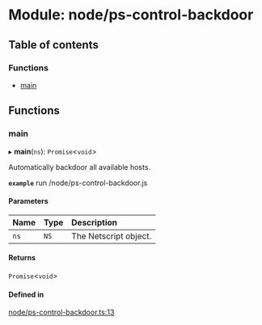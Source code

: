 # Module: node/ps-control-backdoor

## Table of contents

### Functions

- [main](../wiki/node.ps-control-backdoor#main)

## Functions

### main

▸ **main**(`ns`): `Promise`<`void`\>

Automatically backdoor all available hosts.

**`example`**
run /node/ps-control-backdoor.js

#### Parameters

| Name | Type | Description |
| :------ | :------ | :------ |
| `ns` | `NS` | The Netscript object. |

#### Returns

`Promise`<`void`\>

#### Defined in

[node/ps-control-backdoor.ts:13](https://github.com/vladzaharia/bitburner/blob/89080f7/src/node/ps-control-backdoor.ts#L13)
